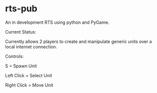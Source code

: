 # rts-pub

An in development RTS using python and PyGame.

Current Status:

Currently allows 2 players to create and manipulate generic units over a local internet connection.

Controls:

  S = Spawn Unit
  
  Left Click = Select Unit
  
  Right Click = Move Unit
  
